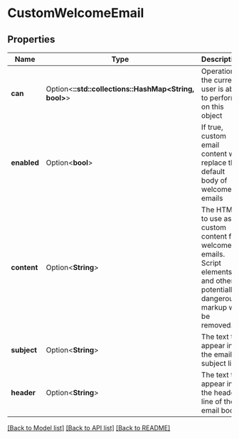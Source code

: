 # CustomWelcomeEmail

## Properties

Name | Type | Description | Notes
------------ | ------------- | ------------- | -------------
**can** | Option<**::std::collections::HashMap<String, bool>**> | Operations the current user is able to perform on this object | [optional][readonly]
**enabled** | Option<**bool**> | If true, custom email content will replace the default body of welcome emails | [optional]
**content** | Option<**String**> | The HTML to use as custom content for welcome emails. Script elements and other potentially dangerous markup will be removed. | [optional]
**subject** | Option<**String**> | The text to appear in the email subject line. | [optional]
**header** | Option<**String**> | The text to appear in the header line of the email body. | [optional]

[[Back to Model list]](../README.md#documentation-for-models) [[Back to API list]](../README.md#documentation-for-api-endpoints) [[Back to README]](../README.md)


